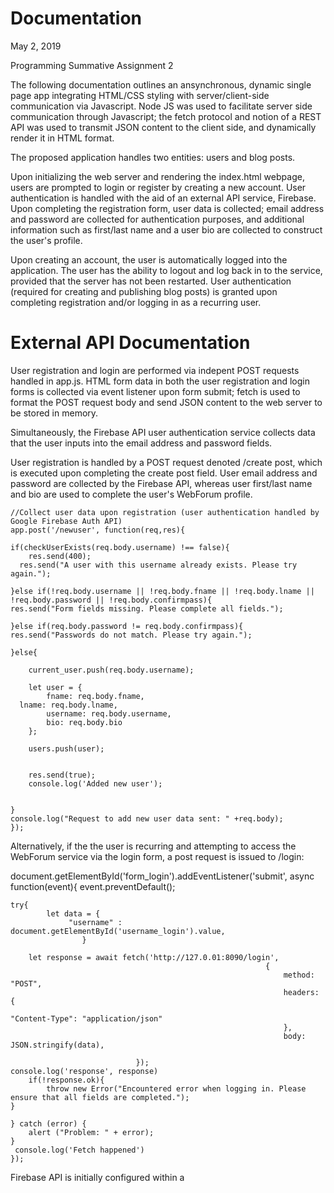 # Documentation

May 2, 2019

Programming Summative Assignment 2

The following documentation outlines an ansynchronous, dynamic single page app integrating HTML/CSS styling with server/client-side communication via Javascript. Node JS was used to facilitate server side communication through Javascript; the fetch protocol and notion of a REST API was used to transmit JSON content to the client side, and dynamically render it in HTML format.

The proposed application handles two entities: users and blog posts.

Upon initializing the web server and rendering the index.html webpage, users are prompted to login or register by creating a new account. User authentication is handled with the aid of an external API service, Firebase. Upon completing the registration form, user data is collected; email address and password are collected for authentication purposes, and additional information such as first/last name and a user bio are collected to construct the user's profile. 

Upon creating an account, the user is automatically logged into the application. The user has the ability to logout and log back in to the service, provided that the server has not been restarted. User authentication (required for creating and publishing blog posts) is granted upon completing registration and/or logging in as a recurring user.

# External API Documentation

User registration and login are performed via indepent POST requests handled in app.js. HTML form data in both the user registration and login forms is collected via event listener upon form submit; fetch is used to format the POST request body and send JSON content to the web server to be stored in memory.

Simultaneously, the Firebase API user authentication service collects data that the user inputs into the email address and password fields. 

User registration is handled by a POST request denoted /create post, which is executed upon completing the create post field.
User email address and password are collected by the Firebase API, whereas user first/last name and bio are used to complete the user's WebForum profile.

	//Collect user data upon registration (user authentication handled by Google Firebase Auth API)
	app.post('/newuser', function(req,res){
	
  	if(checkUserExists(req.body.username) !== false){
		res.send(400);
  	  res.send("A user with this username already exists. Please try again.");
    
	}else if(!req.body.username || !req.body.fname || !req.body.lname || !req.body.password || !req.body.confirmpass){
    res.send("Form fields missing. Please complete all fields.");
    
	}else if(req.body.password != req.body.confirmpass){
    res.send("Passwords do not match. Please try again.");
    
	}else{
		
		current_user.push(req.body.username);

		let user = {
			fname: req.body.fname,
      lname: req.body.lname,	
			username: req.body.username,
			bio: req.body.bio
		};

		users.push(user);
		
	
		res.send(true);
		console.log('Added new user');
		
		
	}
	console.log("Request to add new user data sent: " +req.body);
	});

Alternatively, if the the user is recurring and attempting to access the WebForum service via the login form, a post request is issued to /login:

document.getElementById('form_login').addEventListener('submit', async function(event){
	event.preventDefault();
	
	try{
			let data = {
				 "username" : document.getElementById('username_login').value,
					}
	
		let response = await fetch('http://127.0.01:8090/login',
															 {
																 method: "POST",
																 headers: {
																	 "Content-Type": "application/json"
																 },
																 body: JSON.stringify(data),
																 
                                });
    console.log('response', response)                     
		if(!response.ok){
			throw new Error("Encountered error when logging in. Please ensure that all fields are completed.");
    }
    
	} catch (error) {
		alert ("Problem: " + error);
	}
 	 console.log('Fetch happened')
	});


Firebase API is initially configured within a <script> tag in index.html and implemented in index.js.

Initially, the API is called in index.html:


	<script>
	//Initialize Firebase authentication
	const config = {
		apiKey: "AIzaSyDHnMD4FJcvRcy2NsVKRJ-FGHT_geeC2O8",
		authDomain: "prog-web-app-beacc.firebaseapp.com",
		databaseURL: "https://prog-web-app-beacc.firebaseio.com",
		projectId: "prog-web-app-beacc",
		storageBucket: "prog-web-app-beacc.appspot.com",
		messagingSenderId: "40206756427"
	};
	firebase.initializeApp(config);
	const auth = firebase.auth();
	</script>

In index. js, the API initialized through a real time listener for authentication state change (logged in/logged out). Upon logging into the server, post methods are enabled such that a logged in user has the capability to initialize a new forum post.


	auth.onAuthStateChanged(firebaseUser => {
  	if(firebaseUser){
  	 console.log(firebaseUser);
   	 btnLogout.classList.remove('d-none');
   	 btnMyPosts.classList.remove('d-none');
	btnLoginheader.classList.add('d-none');
    	btnRegisterheader.classList.add('d-none');
    //Prevent users who are not logged in from initating new post entry
    btnCreatePost.classList.remove('d-none');
  	} else {
   	 console.log('Not logged in.');
   	 btnLogout.classList.add('d-none');
 	 }
	});


User logged-in and registration status are regulated via the following commands:

	btnRegister.addEventListener('click', e => {
  	const email = txtEmail_Reg.value;
  	const pass = txtPassword_Reg.value;
  	const promise = auth.createUserWithEmailAndPassword(email,pass);
  	promise.catch(e => console.log(e.message));

	});
	btnLogin.addEventListener('click', e => {
  	const email = txtEmail.value;
  	const pass = txtPassword.value;
  	const promise = auth.signInWithEmailAndPassword(email,pass);
  	promise.catch(e => console.log(e.message));
	});

Given the asynchronous nature of this app and the lack of external database support, ---. For demonstration purposes, existing users listed in app.js have also been registered in Firebase.


On submit of the /newuser or /login posts request, both the login and user registration forms assign a temporary 'current user' value. This value is used to list appropriate data under 'My Posts' and properly accredit the post author when a new post is created in the system.

Upon registering to the WebForum system, the user can proceed to create a new blog post to be posted on the service. A new post is issued via a /createpost POST request:
 
 /Post new forum post to post library (authentication required to execute post)

	document.getElementById('form_create_post').addEventListener('submit', async function(event){
  	event.preventDefault();
  
 	 try{
      	let data = {
         "posttitle" : document.getElementById('post_title').value,
         "postdate": document.getElementById('date').value,
         "postcontent": document.getElementById('post_content').value
          }
  
    	let response = await fetch('http://127.0.01:8090/createpost',
                               {
                                 method: "POST",
                                 headers: {
                                   "Content-Type": "application/json"
                                 },
                                 body: JSON.stringify(data),
                                 
                                });
    	if(!response.ok){
      	console.log(response.code)
      	throw new Error("Encountered error creating new post. A post with this title already exists in the post library.");
    	}
  	} catch (error) {
  	  alert ("Problem: " + error);
  	}
  	console.log('Fetch happened')	
	});


Further, all users of the site (regardless of login status) can perform GET requests which generate lists of all users and posts currently hosted by the WebForum site. 


To generate the current user directory, a GET request to /users is issued in the 'User Directory' modal:

	app.get("/users/", function(req,res) {
	res.send(users)
	});


Similarly, to generate the current post library,  a GET request to /users is issued in the 'Post Library' modal:

	app.get("/posts/", function(req,res) {
	res.send(posts)
	});
	
The current logged-in user can also generate a library of their personal posts via a GET request to /myposts in the 'My Library' modal:

	app.get("/myposts/", function(req,res) {
	res.send(my_posts)
	});

Additionally, users can search for individual users or posts depending on user email address, first name, or last name, as well as post title and post author.

A JavaScript function inititalized in index.html is used to dynamically pull text content from a search query field upon button click. When this information is collected, a GET request is initialized to retrieve user- or post- specific data. Each GET request for /users and /posts is subseqeuntly renderend in a dyanmic HTML modal:

For example, searching for users by username (email address):

	app.get("/users/:username", function(req,res){
		let index = checkUserExists(req.params.username);
	if(index !== false){
		res.send(users[index]);
	}else{
		res.send({"nonefound":"No user found with this email address."});
	}

	})

Searching for users by first name:

	app.get("/users/fname/:fname", function(req,res){
	let index = checkFnameUserExists(req.params.fname);
	if(index !== false){
		res.send(users[index]);
	}else{
		res.send({"nonefound":"No user found with this first name."});
	}

	})

Searching for users by last name:

	app.get("/users/lname/:lname", function(req,res){
	let index = checkLnameUserExists(req.params.lname);
	if(index !== false){
		res.send(users[index]);
	}else{
		res.send({"nonefound":"No user found with this last name."});
	}

	})
	
Similarly, with regards to posts, users can search for posts by title:

	app.get("/posts/:posttitle", function(req,res){
	let index = checkPostExists(req.params.posttitle);
	if(index !== false){
		res.send(posts[index]);
	}else{
		res.send("No post found with this title.");
	}

	})


As well as search for post by author (email address):

	app.get("/posts/author/:postauthor", function(req,res){
	let index = checkPostAuthorExists(req.params.postauthor);
	if(index !== false){
		res.send(posts[index]);
	}else{
		res.send("No post found with this author.");
	}

	})

The functions checkUserExists() and checkPostExists() are called to determine whether or not a specific post or user are contained within the JSON object 'users' or 'posts' arrays.


Lastly, all users, regardless of login status, are able to refresh the current post feed upon button click to 'Refresh Post Feed', initiating a GET request to /posts.

The post feed content is updated upon submission of a new /createpost POST request.

Within the app, new HTML content is dynamically formatted via the fetch API when GET requests are initiated. A for loop is used to iterate through applicable JSON content, creating a new HTML <div> and filling content where applicable. The Bootstrap-supported modal structure is used to render HTML content upon button click.
	
The presented WebForum app further supports mobile compatability; all content and navigation are responsive to device width.

Lastly, the WebForum app is deployed to Heroku cloud deployment service.

